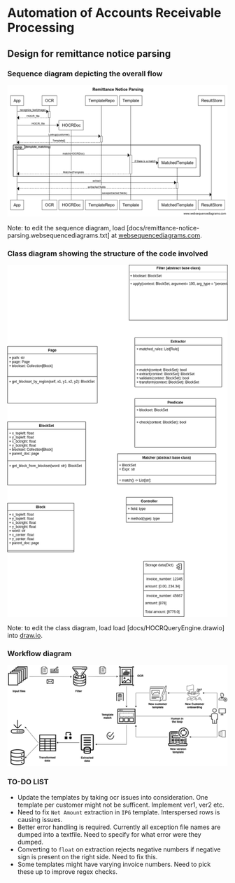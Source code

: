 # Automation of Accounts Receivable Processing

## Design for remittance notice parsing

### Sequence diagram depicting the overall flow


![Sequence Diagram](docs/imgs/remittance-notice-parsing.png)

Note: to edit the sequence diagram, load [docs/remittance-notice-parsing.websequencediagrams.txt] at
[websequencediagrams.com](https://www.websequencediagrams.com).

### Class diagram showing the structure of the code involved

![Class Diagram](docs/imgs/UI_Table_Extractor.png)

Note: to edit the class diagram, load load [docs/HOCRQueryEngine.drawio] into [draw.io](https://app.diagrams.net).

### Workflow diagram
![WorkFlow](docs/imgs/AR-Automation-process-flow.png)

### TO-DO LIST
* Update the templates by taking ocr issues into consideration. One template per customer might not be sufficent. Implement ver1, ver2 etc.
* Need to fix `Net Amount` extraction in `IPG` template. Interspersed rows is causing issues.
* Better error handling is required. Currently all exception file names are dumped into a textfile. Need to specify for what error were they dumped.
* Converting to `float` on extraction rejects negative numbers if negative sign is present on the right side. Need to fix this. 
* Some templates might have varying invoice numbers. Need to pick these up to improve regex checks.